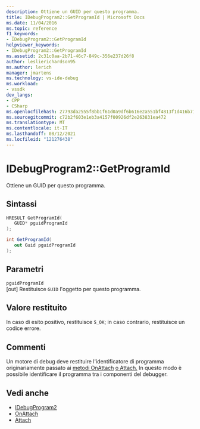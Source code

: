 ```yaml
---
description: Ottiene un GUID per questo programma.
title: IDebugProgram2::GetProgramId | Microsoft Docs
ms.date: 11/04/2016
ms.topic: reference
f1_keywords:
- IDebugProgram2::GetProgramId
helpviewer_keywords:
- IDebugProgram2::GetProgramId
ms.assetid: 2c31c0aa-2b71-46c7-849c-356e237d26f8
author: leslierichardson95
ms.author: lerich
manager: jmartens
ms.technology: vs-ide-debug
ms.workload:
- vssdk
dev_langs:
- CPP
- CSharp
ms.openlocfilehash: 27793da2555f8bb1f61d0a9df6b616e2a551bf4813f1d416b71d7e3cd283d858
ms.sourcegitcommit: c72b2f603e1eb3a4157f00926df2e263831ea472
ms.translationtype: MT
ms.contentlocale: it-IT
ms.lasthandoff: 08/12/2021
ms.locfileid: "121276438"
---
```

# <a name="idebugprogram2getprogramid"></a>IDebugProgram2::GetProgramId
Ottiene un GUID per questo programma.

## <a name="syntax"></a>Sintassi

```cpp
HRESULT GetProgramId( 
   GUID* pguidProgramId
);
```

```csharp
int GetProgramId( 
   out Guid pguidProgramId
);
```

## <a name="parameters"></a>Parametri
`pguidProgramId`\
[out] Restituisce `GUID` l'oggetto per questo programma.

## <a name="return-value"></a>Valore restituito
 In caso di esito positivo, restituisce `S_OK`; in caso contrario, restituisce un codice errore.

## <a name="remarks"></a>Commenti
 Un motore di debug deve restituire l'identificatore di programma originariamente passato ai [metodi OnAttach](../../../extensibility/debugger/reference/idebugprogramnodeattach2-onattach.md) [o Attach.](../../../extensibility/debugger/reference/idebugengine2-attach.md) In questo modo è possibile identificare il programma tra i componenti del debugger.

## <a name="see-also"></a>Vedi anche
- [IDebugProgram2](../../../extensibility/debugger/reference/idebugprogram2.md)
- [OnAttach](../../../extensibility/debugger/reference/idebugprogramnodeattach2-onattach.md)
- [Attach](../../../extensibility/debugger/reference/idebugengine2-attach.md)
